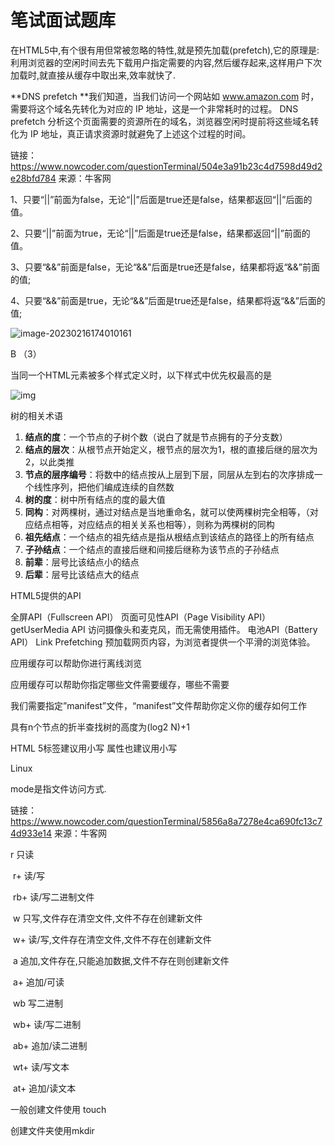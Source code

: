 # 笔试面试题库

在HTML5中,有个很有用但常被忽略的特性,就是预先加载(prefetch),它的原理是: 
利用浏览器的空闲时间去先下载用户指定需要的内容,然后缓存起来,这样用户下次加载时,就直接从缓存中取出来,效率就快了.

**DNS prefetch
**我们知道，当我们访问一个网站如 www.amazon.com 时，需要将这个域名先转化为对应的 IP 地址，这是一个非常耗时的过程。
DNS prefetch 分析这个页面需要的资源所在的域名，浏览器空闲时提前将这些域名转化为 IP 地址，真正请求资源时就避免了上述这个过程的时间。

链接：https://www.nowcoder.com/questionTerminal/504e3a91b23c4d7598d49d2e28bfd784
来源：牛客网



1、只要“||”前面为false，无论“||”后面是true还是false，结果都返回“||”后面的值。  

   2、只要“||”前面为true，无论“||”后面是true还是false，结果都返回“||”前面的值。  

   3、只要“&&”前面是false，无论“&&”后面是true还是false，结果都将返“&&”前面的值;  

   4、只要“&&”前面是true，无论“&&”后面是true还是false，结果都将返“&&”后面的值;

![image-20230216174010161](D:\appdata\Typora\typora-user-images\image-20230216174010161.png)

B （3）

当同一个HTML元素被多个样式定义时，以下样式中优先权最高的是

![img](https://uploadfiles.nowcoder.com/images/20201108/764488302_1604821148944_246CC4CE47CC845943FA0572D3432612)

树的相关术语

1. **结点的度**：一个节点的子树个数（说白了就是节点拥有的子分支数）
2. **结点的层次**：从根节点开始定义，根节点的层次为1，根的直接后继的层次为2，以此类推
3. **节点的层序编号**：将数中的结点按从上层到下层，同层从左到右的次序排成一个线性序列，把他们编成连续的自然数
4. **树的度**：树中所有结点的度的最大值
5. **同构**：对两棵树，通过对结点是当地重命名，就可以使两棵树完全相等，（对应结点相等，对应结点的相关关系也相等），则称为两棵树的同构
6. **祖先结点**：一个结点的祖先结点是指从根结点到该结点的路径上的所有结点
7. **子孙结点**：一个结点的直接后继和间接后继称为该节点的子孙结点
8. **前辈**：层号比该结点小的结点
9. **后辈**：层号比该结点大的结点

HTML5提供的API

 全屏API（Fullscreen API） 
页面可见性API（Page Visibility API） 
 getUserMedia API 访问摄像头和麦克风，而无需使用插件。 
电池API（Battery API） 
Link Prefetching 预加载网页内容，为浏览者提供一个平滑的浏览体验。 

应用缓存可以帮助你进行离线浏览

应用缓存可以帮助你指定哪些文件需要缓存，哪些不需要

我们需要指定”manifest”文件，“manifest”文件帮助你定义你的缓存如何工作

具有n个节点的折半查找树的高度为(log2  N)+1

HTML 5标签建议用小写 属性也建议用小写

Linux

mode是指文件访问方式. 

链接：https://www.nowcoder.com/questionTerminal/5856a8a7278e4ca690fc13c74d933e14
来源：牛客网



 r        只读 

​    r+       读/写 

​    rb+      读/写二进制文件 

​    w        只写,文件存在清空文件,文件不存在创建新文件 

​    w+       读/写,文件存在清空文件,文件不存在创建新文件 

​    a        追加,文件存在,只能追加数据,文件不存在则创建新文件 

​    a+       追加/可读 

​    wb       写二进制 

​    wb+      读/写二进制 

​    ab+      追加/读二进制 

​    wt+      读/写文本 

​    at+      追加/读文本

一般创建文件使用 touch

创建文件夹使用mkdir